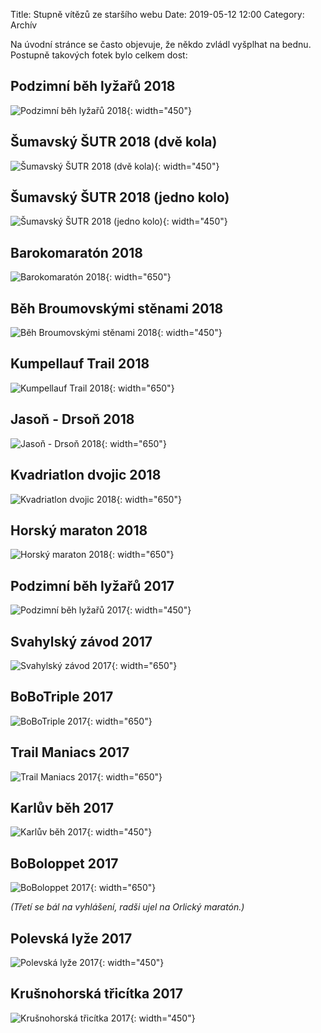 Title: Stupně vítězů ze staršího webu
Date: 2019-05-12 12:00
Category: Archív

Na úvodní stránce se často objevuje, že někdo zvládl vyšplhat na bednu. Postupně takových fotek bylo celkem dost:

Podzimní běh lyžařů 2018
------------------------

![Podzimní běh lyžařů 2018]({static}/static/archiv/stupne-vitezu-ze-starsiho-webu/podzimni-beh-lyzaru-2018.jpg){: width="450"}

Šumavský ŠUTR 2018 (dvě kola)
-------------------------------

![Šumavský ŠUTR 2018 (dvě kola)]({static}/static/archiv/stupne-vitezu-ze-starsiho-webu/sumavsky-sutr-2018-dve-kola.jpg){: width="450"}

Šumavský ŠUTR 2018 (jedno kolo)
-------------------------------

![Šumavský ŠUTR 2018 (jedno kolo)]({static}/static/archiv/stupne-vitezu-ze-starsiho-webu/sumavsky-sutr-2018-jedno-kolo.jpg){: width="450"}

Barokomaratón 2018
------------------

![Barokomaratón 2018]({static}/static/archiv/stupne-vitezu-ze-starsiho-webu/barokomaraton-2018.jpg){: width="650"}

Běh Broumovskými stěnami 2018
-----------------------------

![Běh Broumovskými stěnami 2018]({static}/static/archiv/stupne-vitezu-ze-starsiho-webu/beh-broumovskymi-stenami-2018.jpg){: width="450"}

Kumpellauf Trail 2018
---------------------

![Kumpellauf Trail 2018]({static}/static/archiv/stupne-vitezu-ze-starsiho-webu/kumpellauf-trail-2018.jpg){: width="650"}

Jasoň - Drsoň 2018
------------------

![Jasoň - Drsoň 2018]({static}/static/archiv/stupne-vitezu-ze-starsiho-webu/jason-drson-2018.jpg){: width="650"}

Kvadriatlon dvojic 2018
-----------------------

![Kvadriatlon dvojic 2018]({static}/static/archiv/stupne-vitezu-ze-starsiho-webu/kvadriatlon-dvojic-2018.jpg){: width="650"}

Horský maraton 2018
-------------------

![Horský maraton 2018]({static}/static/archiv/stupne-vitezu-ze-starsiho-webu/horsky-maraton-2018.jpg){: width="650"}

Podzimní běh lyžařů 2017
------------------------

![Podzimní běh lyžařů 2017]({static}/static/archiv/stupne-vitezu-ze-starsiho-webu/podzimni-beh-lyzaru-2017.jpg){: width="450"}

Svahylský závod 2017
--------------------

![Svahylský závod 2017]({static}/static/archiv/stupne-vitezu-ze-starsiho-webu/svahylsky-zavod-2017.jpg){: width="650"}

BoBoTriple 2017
---------------

![BoBoTriple 2017]({static}/static/archiv/stupne-vitezu-ze-starsiho-webu/bobotriple-2017.jpg){: width="650"}

Trail Maniacs 2017
------------------

![Trail Maniacs 2017]({static}/static/archiv/stupne-vitezu-ze-starsiho-webu/trail-maniacs-2017.jpg){: width="650"}

Karlův běh 2017
---------------

![Karlův běh 2017]({static}/static/archiv/stupne-vitezu-ze-starsiho-webu/karluv-beh-2017.jpg){: width="450"}

BoBoloppet 2017
---------------

![BoBoloppet 2017]({static}/static/archiv/stupne-vitezu-ze-starsiho-webu/boboloppet-2017.jpg){: width="650"}

*(Třetí se bál na vyhlášení, radši ujel na Orlický maratón.)*

Polevská lyže 2017
------------------

![Polevská lyže 2017]({static}/static/archiv/stupne-vitezu-ze-starsiho-webu/polevska-lyze-2017.jpg){: width="450"}

Krušnohorská třicítka 2017
--------------------------

![Krušnohorská třicítka 2017]({static}/static/archiv/stupne-vitezu-ze-starsiho-webu/krusnohorska-tricitka-2017.jpg){: width="450"}
